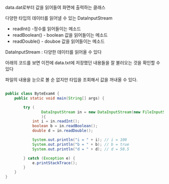 data.dat로부터 값을 읽어들여 화면에 출력하는 클래스

다양한 타입의 데이터를 읽어낼 수 있는 DataInputStream
* readInt() -정수를 읽어들이는 메소드
* readBoolean() - boolean 값을 읽어들이는 메소드
* readDouble() - douboe 값을 읽어들이는 메소드


DataInputStream : 다양한 데이터를 읽어올 수 있다

아래의 코드를 보면 이전에 data.txt에 저장했던 내용들을 잘 불러오는 것을 확인할 수 있다

파일의 내용을 눈으로 볼 순 없지만 타입을 조회해서 값을 꺼내올 수 있다.

```java

public class ByteExam4 {
    public static void main(String[] args) {

        try (
                DataInputStream in = new DataInputStream(new FileInputStream("data.txt"));
                ){
            int i = in.readInt();
            boolean b = in.readBoolean();
            double d = in.readDouble();

            System.out.println("i = " + i); // i = 100
            System.out.println("b = " + b); // b = true
            System.out.println("d = " + d); // d = 50.5

        } catch (Exception e) {
            e.printStackTrace();
        }
    }
}

```
